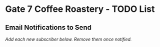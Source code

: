 # Gate 7 Coffee Roastery - TODO List

## Email Notifications to Send

_Add each new subscriber below. Remove them once notified._
